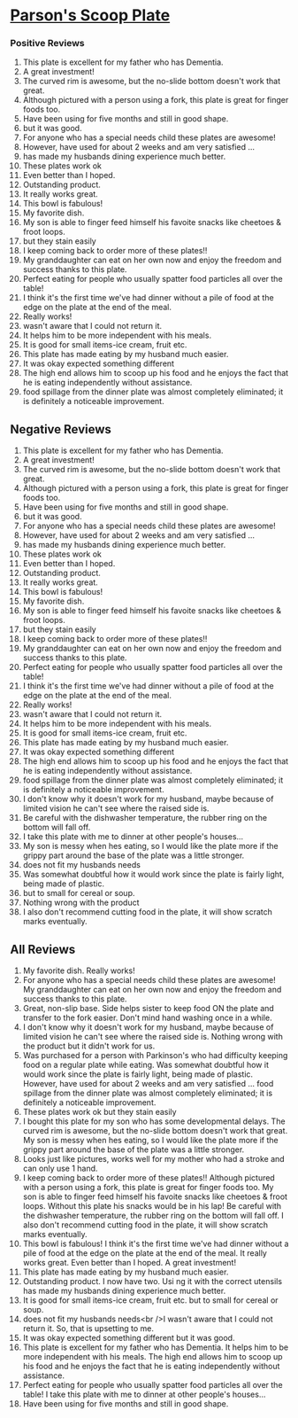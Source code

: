 # [Parson&#x27;s Scoop Plate](https://products.checkmycream.com/products/Parson&#x27;s-Scoop-Plate.html)

### Positive Reviews

<ol>
      <li>This plate is excellent for my father who has Dementia.  </li>
      <li>A great investment!</li>
      <li>The curved rim is awesome, but the no-slide bottom doesn&#x27;t work that great.</li>
      <li>Although pictured with a person using a fork, this plate is great for finger foods too.  </li>
      <li>Have been using for five months and still in good shape.</li>
      <li>but it was good.</li>
      <li>For anyone who has a special needs child these plates are awesome!</li>
      <li>However, have used for about 2 weeks and am very satisfied ...</li>
      <li>has made my husbands dining experience much better.</li>
      <li>These plates work ok</li>
      <li>Even better than I hoped.</li>
      <li>Outstanding product.  </li>
      <li>It really works great.</li>
      <li>This bowl is fabulous!</li>
      <li>My favorite dish.</li>
      <li>My son is able to finger feed himself his favoite snacks like cheetoes &amp; froot loops.  </li>
      <li>but they stain easily</li>
      <li>I keep coming back to order more of these plates!!  </li>
      <li>My granddaughter can eat on her own now and enjoy the freedom and success thanks to this plate.</li>
      <li>Perfect eating for people who usually spatter food particles all over the table!  </li>
      <li>I think it&#x27;s the first time we&#x27;ve had dinner without a pile of food at the edge on the plate at the end of the meal.</li>
      <li>Really works!</li>
      <li>wasn&#x27;t aware that I could not return it.  </li>
      <li>It helps him to be more independent with his meals.</li>
      <li>It is good for small items-ice cream, fruit etc.</li>
      <li>This plate has made eating by my husband much easier.</li>
      <li>It was okay expected something different</li>
      <li>The high end allows him to scoop up his food and he enjoys the fact that he is eating independently without assistance.</li>
      <li>food spillage from the dinner plate was almost completely eliminated; it is definitely a noticeable improvement.</li>
</ol>


<h2>Negative Reviews</h2>
<ol>
<li> This plate is excellent for my father who has Dementia.  </li>
<li> A great investment!</li>
<li> The curved rim is awesome, but the no-slide bottom doesn&#x27;t work that great.</li>
<li> Although pictured with a person using a fork, this plate is great for finger foods too.  </li>
<li> Have been using for five months and still in good shape.</li>
<li> but it was good.</li>
<li> For anyone who has a special needs child these plates are awesome!</li>
<li> However, have used for about 2 weeks and am very satisfied ...</li>
<li> has made my husbands dining experience much better.</li>
<li> These plates work ok</li>
<li> Even better than I hoped.</li>
<li> Outstanding product.  </li>
<li> It really works great.</li>
<li> This bowl is fabulous!</li>
<li> My favorite dish.</li>
<li> My son is able to finger feed himself his favoite snacks like cheetoes &amp; froot loops.  </li>
<li> but they stain easily</li>
<li> I keep coming back to order more of these plates!!  </li>
<li> My granddaughter can eat on her own now and enjoy the freedom and success thanks to this plate.</li>
<li> Perfect eating for people who usually spatter food particles all over the table!  </li>
<li> I think it&#x27;s the first time we&#x27;ve had dinner without a pile of food at the edge on the plate at the end of the meal.</li>
<li> Really works!</li>
<li> wasn&#x27;t aware that I could not return it.  </li>
<li> It helps him to be more independent with his meals.</li>
<li> It is good for small items-ice cream, fruit etc.</li>
<li> This plate has made eating by my husband much easier.</li>
<li> It was okay expected something different</li>
<li> The high end allows him to scoop up his food and he enjoys the fact that he is eating independently without assistance.</li>
<li> food spillage from the dinner plate was almost completely eliminated; it is definitely a noticeable improvement.</li>
<li> I don&#x27;t know why it doesn&#x27;t work for my husband, maybe because of limited vision he can&#x27;t see where the raised side is.</li>
<li> Be careful with the dishwasher temperature, the rubber ring on the bottom will fall off.  </li>
<li> I take this plate with me to dinner at other people&#x27;s houses...</li>
<li> My son is messy when hes eating, so I would like the plate more if the grippy part around the base of the plate was a little stronger.</li>
<li> does not fit my husbands needs</li>
<li> Was somewhat doubtful how it would work since the plate is fairly light, being made of plastic.  </li>
<li> but to small for cereal or soup.</li>
<li> Nothing wrong with the product</li>
<li> I also don&#x27;t recommend cutting food in the plate, it will show scratch marks eventually.</li>
</ol>

<h2>All Reviews</h2>

<ol>
    <li> My favorite dish. Really works!</li>
    <li> For anyone who has a special needs child these plates are awesome! My granddaughter can eat on her own now and enjoy the freedom and success thanks to this plate.</li>
    <li> Great, non-slip base.  Side helps sister to keep food ON the plate and transfer to the fork easier. Don&#x27;t mind hand washing once in a while.</li>
    <li> I don&#x27;t know why it doesn&#x27;t work for my husband, maybe because of limited vision he can&#x27;t see where the raised side is. Nothing wrong with the product but it didn&#x27;t work for us.</li>
    <li> Was purchased for a person with Parkinson&#x27;s who had difficulty keeping food on a regular plate while eating.  Was somewhat doubtful how it would work since the plate is fairly light, being made of plastic.  However, have used for about 2 weeks and am very satisfied ... food spillage from the dinner plate was almost completely eliminated; it is definitely a noticeable improvement.</li>
    <li> These plates work ok but they stain easily</li>
    <li> I bought this plate for my son who has some developmental delays. The curved rim is awesome, but the no-slide bottom doesn&#x27;t work that great. My son is messy when hes eating, so I would like the plate more if the grippy part around the base of the plate was a little stronger.</li>
    <li> Looks just like pictures, works well for my mother who had a stroke and can only use 1 hand.</li>
    <li> I keep coming back to order more of these plates!!  Although pictured with a person using a fork, this plate is great for finger foods too.  My son is able to finger feed himself his favoite snacks like cheetoes &amp; froot loops.  Without this plate his snacks would be in his lap! Be careful with the dishwasher temperature, the rubber ring on the bottom will fall off.  I also don&#x27;t recommend cutting food in the plate, it will show scratch marks eventually.</li>
    <li> This bowl is fabulous! I think it&#x27;s the first time we&#x27;ve had dinner without a pile of food at the edge on the plate at the end of the meal. It really works great. Even better than I hoped. A great investment!</li>
    <li> This plate has made eating by my husband much easier.</li>
    <li> Outstanding product.  I now have two.  Usi ng it with the correct utensils has made my husbands dining experience much better.</li>
    <li> It is good for small items-ice cream, fruit etc. but to small for cereal or soup.</li>
    <li> does not fit my husbands needs&lt;br /&gt;I wasn&#x27;t aware that I could not return it.  So, that is upsetting to me.</li>
    <li> It was okay expected something different but it was good.</li>
    <li> This plate is excellent for my father who has Dementia.  It helps him to be more independent with his meals. The high end allows him to scoop up his food and he enjoys the fact that he is eating independently without assistance.</li>
    <li> Perfect eating for people who usually spatter food particles all over the table!  I take this plate with me to dinner at other people&#x27;s houses...</li>
    <li> Have been using for five months and still in good shape.</li>
</ol>




